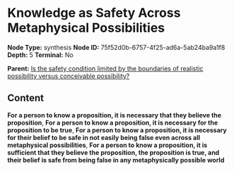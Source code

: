 # Knowledge as Safety Across Metaphysical Possibilities

**Node Type:** synthesis
**Node ID:** 75f52d0b-6757-4f25-ad6a-5ab24ba9a1f8
**Depth:** 5
**Terminal:** No

**Parent:** [Is the safety condition limited by the boundaries of realistic possibility versus conceivable possibility?](is-the-safety-condition-limited-by-the-boundaries-of-realistic-possibility-versus-conceivable-possibility-antithesis-1c04dc6c-1bd1-4bfc-bbd8-bcedb41e7304.md)

## Content

**For a person to know a proposition, it is necessary that they believe the proposition**, **For a person to know a proposition, it is necessary for the proposition to be true**, **For a person to know a proposition, it is necessary for their belief to be safe in not easily being false even across all metaphysical possibilities**, **For a person to know a proposition, it is sufficient that they believe the proposition, the proposition is true, and their belief is safe from being false in any metaphysically possible world**

